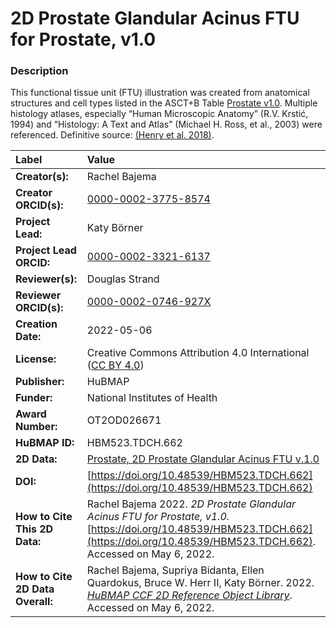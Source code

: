 # 2D Prostate Glandular Acinus FTU for Prostate, v1.0

### Description
This functional tissue unit (FTU) illustration was created from anatomical structures and cell types listed in the ASCT+B Table [Prostate v1.0](https://doi.org/10.48539/HBM835.WCGP.479). Multiple histology atlases, especially “Human Microscopic Anatomy” (R.V. Krstić, 1994) and “Histology: A Text and Atlas” (Michael H. Ross, et al., 2003) were referenced. Definitive source: [(Henry et al. 2018)](https://doi.org/10.1016/j.celrep.2018.11.086).




| Label | Value |
| :------------- |:-------------|
| **Creator(s):** | Rachel Bajema |
| **Creator ORCID(s):** | [0000-0002-3775-8574](https://orcid.org/0000-0002-3775-8574) |
| **Project Lead:** | Katy B&ouml;rner |
| **Project Lead ORCID:** | [0000-0002-3321-6137](https://orcid.org/0000-0002-3321-6137) |
| **Reviewer(s):** | Douglas Strand |
| **Reviewer ORCID(s):** | [0000-0002-0746-927X](https://orcid.org/0000-0002-0746-927X) |
| **Creation Date:** | 2022-05-06 |
| **License:** | Creative Commons Attribution 4.0 International ([CC BY 4.0](https://creativecommons.org/licenses/by/4.0/)) |
| **Publisher:** | HuBMAP |
| **Funder:** | National Institutes of Health |
| **Award Number:** | OT2OD026671 |
| **HuBMAP ID:** | HBM523.TDCH.662 |
| **2D Data:** | [Prostate, 2D Prostate Glandular Acinus FTU v.1.0](https://hubmapconsortium.github.io/ccf-releases/v1.2/2d-ftu/prostate_glandular_acinus_prostate.svg) |
| **DOI:** | [https://doi.org/10.48539/HBM523.TDCH.662](https://doi.org/10.48539/HBM523.TDCH.662) |
| **How to Cite This 2D Data:** | Rachel Bajema 2022. *2D Prostate Glandular Acinus FTU for Prostate, v1.0.* [https://doi.org/10.48539/HBM523.TDCH.662](https://doi.org/10.48539/HBM523.TDCH.662). Accessed on May 6, 2022. |
| **How to Cite 2D Data Overall:** | Rachel Bajema, Supriya Bidanta, Ellen Quardokus,  Bruce W. Herr II, Katy Börner. 2022. [*HuBMAP CCF 2D Reference Object Library*](https://hubmapconsortium.github.io/ccf/pages/ccf-2d-reference-library.html). Accessed on May 6, 2022. |
